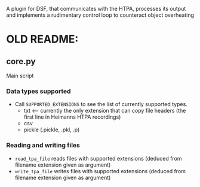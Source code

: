 
A plugin for DSF, that communicates with the HTPA, processes its output and implements a rudimentary control loop to counteract object overheating

# OLD README: 
## core.py
Main script

### Data types supported
* Call `SUPPORTED_EXTENSIONS` to see the list of currently supported types.
  * txt ⟵ currently the only extension that can copy file headers (the first line in Heimanns HTPA recordings)
  * csv
  * pickle (.pickle, .pkl, .p)

### Reading and writing files
* `read_tpa_file` reads files with supported extensions (deduced from filename extension given as argument)
* `write_tpa_file`  writes files with supported extensions (deduced from filename extension given as argument)

